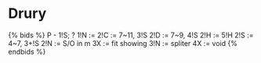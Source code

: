 # Drury

{% bids %}
P - 1!S; ?
1!N :=
2!C := 7~11, 3!S
2!D := 7~9, 4!S
2!H := 5!H
2!S := 4~7, 3+!S
2!N := S/O in m
3X := fit showing
3!N := spliter
4X := void
{% endbids %}
